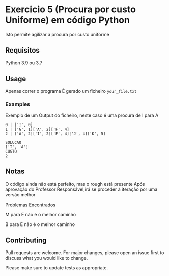 # Exercicio 5 (Procura por custo Uniforme) em código Python

Isto permite agilizar a procura por custo uniforme

## Requisitos

Python 3.9 ou 3.7

## Usage

Apenas correr o programa
É gerado um ficheiro ``` your_file.txt ```

### Examples

Exemplo de um Output do ficheiro, neste caso é uma procura de I para A
```
0 | ['I', 0]
1 | ['G', 1]['A', 2]['F', 4]
2 | ['A', 2]['I', 2]['F', 4]['J', 4]['K', 5]

SOLUCAO 
['I', 'A']
CUSTO 
2
```
## Notas

O código ainda não está perfeito, mas o rough está presente
Após aprovação do Professor Responsável,irá se proceder à iteração por uma versão melhor

Problemas Encontrados

</del> M para E não é o melhor caminho</del>

B para E não é o melhor caminho

## Contributing
Pull requests are welcome. For major changes, please open an issue first to discuss what you would like to change.

Please make sure to update tests as appropriate.